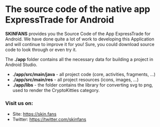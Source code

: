 # The source code of the native app ExpressTrade for Android

**SKINFANS** provides you the Source Code of the App ExpressTrade for Android. We have done quite a lot of work to developing this Application and will continue to improve it for you!
Sure, you could download source code to look through or even try it.

The **./app** folder contains all the necessary data for building a project in Android Studio.
- **./app/src/main/java** - all project code (core, activities, fragments, ...)
- **./app/src/main/res** - all project resources (icons, images, ...)
- **./app/libs** - the folder contains the library for converting svg to png, used to render the CryptoKitties category.

### Visit us on:
- Site: https://skin.fans
- Twitter: https://twitter.com/skinfans
